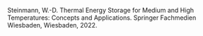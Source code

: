 Steinmann, W.-D. Thermal Energy Storage for Medium and High Temperatures: Concepts and Applications. Springer Fachmedien Wiesbaden, Wiesbaden, 2022.
